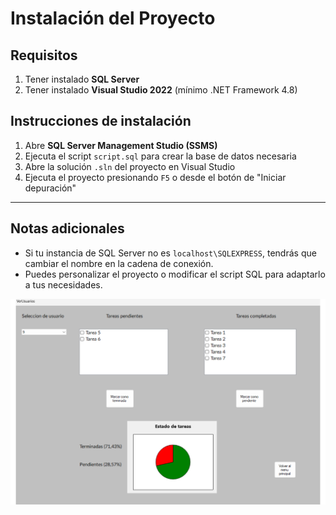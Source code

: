 # Instalación del Proyecto

## Requisitos

1. Tener instalado **SQL Server**
2. Tener instalado **Visual Studio 2022** (mínimo .NET Framework 4.8)

## Instrucciones de instalación

1. Abre **SQL Server Management Studio (SSMS)**
2. Ejecuta el script `script.sql` para crear la base de datos necesaria
3. Abre la solución `.sln` del proyecto en Visual Studio
4. Ejecuta el proyecto presionando `F5` o desde el botón de "Iniciar depuración"

---

## Notas adicionales

- Si tu instancia de SQL Server no es `localhost\SQLEXPRESS`, tendrás que cambiar el nombre en la cadena de conexión.
- Puedes personalizar el proyecto o modificar el script SQL para adaptarlo a tus necesidades.

![Mostrar Usuarios](capturas/Mostrar_Usuarios.png)